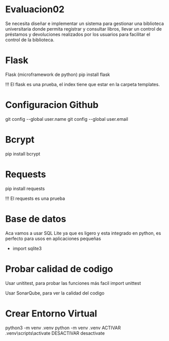 # Evaluacion02
Se necesita diseñar e implementar un sistema para gestionar una biblioteca universitaria donde permita registrar y consultar libros, llevar un control de préstamos y devoluciones realizados por los usuarios para facilitar el control de la biblioteca.

# Flask
Flask (microframework de python)
pip install flask

!!! El flask es una prueba, el index tiene que estar en la carpeta templates. 
# Configuracion Github
 git config --global user.name
 git config --global user.email

# Bcrypt
pip install bcrypt

# Requests
pip install requests

!!! El requests es una prueba

# Base de datos
Aca vamos a usar SQL Lite ya que es ligero y esta integrado en python, es perfecto para usos en aplicaciones pequeñas
- import sqlite3

# Probar calidad de codigo
Usar unititest, para probar las funciones más facil
    import unittest

Usar SonarQube, para ver la calidad del codigo

# Crear Entorno Virtual
python3 -m venv .venv
python -m venv .venv
    ACTIVAR
    .venv\scripts\activate
    DESACTIVAR
    desactivate
